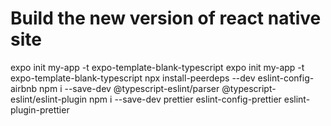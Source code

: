 # Build the new version of react native site

expo init my-app -t expo-template-blank-typescript
expo init my-app -t expo-template-blank-typescript
npx install-peerdeps --dev eslint-config-airbnb
npm i --save-dev @typescript-eslint/parser @typescript-eslint/eslint-plugin
npm i --save-dev prettier eslint-config-prettier eslint-plugin-prettier
